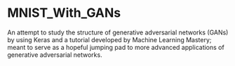 # MNIST_With_GANs

An attempt to study the structure of generative adversarial networks (GANs) by using Keras and a tutorial developed by Machine Learning Mastery; meant to serve as a hopeful jumping pad to more advanced applications of generative adversarial networks.

